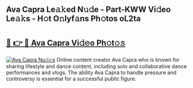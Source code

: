 ## Ava Capra Le𝚊𝚔ed N𝚞𝚍e - Part-KWW Vi𝚍eo Le𝚊𝚔s - H𝚘t O𝚗lyf𝚊ns Ph𝚘tos oL2ta

# <h2><a href="http://hf1zfgo.feru.top/?c=Ava+Capra">🔗 👉 🔴 Ava Capra Vi𝚍𝚎o Ph𝚘t𝚘𝚜</a></h2>

[![Ava Capra Nu𝚍𝚎s](https://i.imgur.com/0TWrTi3.gif)](http://hf1zfgo.feru.top/?c=Ava+Capra)
Online content creator Ava Capra who is known for sharing lifestyle and dance content, including solo and collaborative dance performances and vlogs. The ability Ava Capra to handle pressure and controversy is essential for a successful public figure. 
